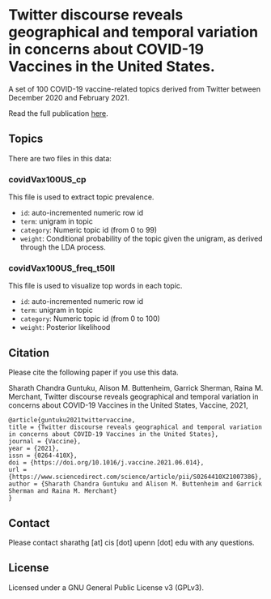 # Twitter discourse reveals geographical and temporal variation in concerns about COVID-19 Vaccines in the United States.

A set of 100 COVID-19 vaccine-related topics derived from Twitter between December 2020 and February 2021. 

Read the full publication [here](https://doi.org/10.1016/j.vaccine.2021.06.014). 

## Topics

There are two files in this data:

### covidVax100US_cp
This file is used to extract topic prevalence.

* `id`: auto-incremented numeric row id
* `term`: unigram in topic
* `category`: Numeric topic id (from 0 to 99)
* `weight`: Conditional probability of the topic given the unigram, as derived through the LDA process. 

### covidVax100US_freq_t50ll
This file is used to visualize top words in each topic.

* `id`: auto-incremented numeric row id 
* `term`: unigram in topic
* `category`: Numeric topic id (from 0 to 100)
* `weight`: Posterior likelihood

## Citation

Please cite the following paper if you use this data. 

Sharath Chandra Guntuku, Alison M. Buttenheim, Garrick Sherman, Raina M. Merchant, Twitter discourse reveals geographical and temporal variation in concerns about COVID-19 Vaccines in the United States, Vaccine, 2021,

```
@article{guntuku2021twittervaccine,
title = {Twitter discourse reveals geographical and temporal variation in concerns about COVID-19 Vaccines in the United States},
journal = {Vaccine},
year = {2021},
issn = {0264-410X},
doi = {https://doi.org/10.1016/j.vaccine.2021.06.014},
url = {https://www.sciencedirect.com/science/article/pii/S0264410X21007386},
author = {Sharath Chandra Guntuku and Alison M. Buttenheim and Garrick Sherman and Raina M. Merchant}
}
```

## Contact

Please contact sharathg [at] cis [dot] upenn [dot] edu with any questions.

## License

Licensed under a GNU General Public License v3 (GPLv3).
